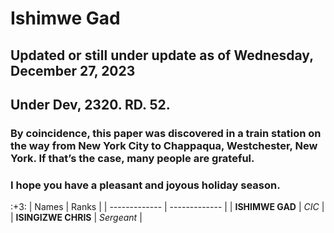 # Ishimwe Gad<br>
## Updated or still under update as of Wednesday, December 27, 2023
## Under Dev, 2320. RD. 52.</h3>

### By coincidence, this paper was discovered in a train station on the way from New York City to Chappaqua, Westchester, New York. If that’s the case, many people are grateful.

### I hope you have a pleasant and joyous holiday season.
:+3:
| Names  | Ranks |
| ------------- | ------------- |
| **ISHIMWE GAD**  | *CIC*  |
| **ISINGIZWE CHRIS**  | *Sergeant*  |
